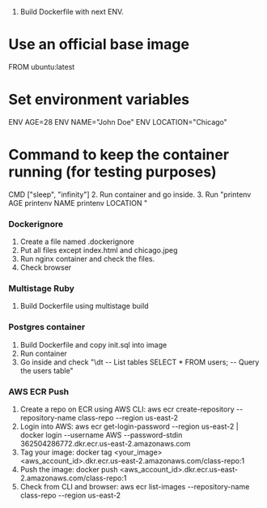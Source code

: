 1. Build Dockerfile with next ENV.
# Use an official base image
FROM ubuntu:latest

# Set environment variables
ENV AGE=28
ENV NAME="John Doe"
ENV LOCATION="Chicago"

# Command to keep the container running (for testing purposes)
CMD ["sleep", "infinity"]
2. Run container and go inside.
3. Run
"printenv AGE
printenv NAME
printenv LOCATION
"
### Dockerignore
1. Create a file named .dockerignore
2. Put all files except index.html and chicago.jpeg
3. Run nginx container and check the files.
4. Check browser

### Multistage Ruby
1. Build Dockerfile using multistage build

### Postgres container
1. Build Dockerfile and copy init.sql into image
2. Run container
3. Go inside and check
"\dt   -- List tables
SELECT * FROM users;  -- Query the users table"

### AWS ECR Push
1. Create a repo on ECR using AWS CLI:
aws ecr create-repository --repository-name class-repo --region us-east-2
2. Login into AWS:
aws ecr get-login-password --region us-east-2 | docker login --username AWS --password-stdin 362504286772.dkr.ecr.us-east-2.amazonaws.com
3. Tag your image:
docker tag <your_image> <aws_account_id>.dkr.ecr.us-east-2.amazonaws.com/class-repo:1
4. Push the image:
docker push <aws_account_id>.dkr.ecr.us-east-2.amazonaws.com/class-repo:1
5. Check from CLI and browser:
aws ecr list-images --repository-name class-repo --region us-east-2


